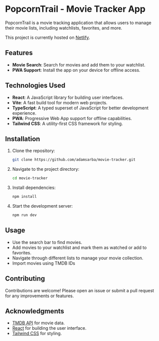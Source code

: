 # PopcornTrail - Movie Tracker App

PopcornTrail is a movie tracking application that allows users to manage their movie lists, including watchlists, favorites, and more.

This project is currently hosted on [Netlify](https://popcorntrail.netlify.app).

## Features

- **Movie Search**: Search for movies and add them to your watchlist.
- **PWA Support**: Install the app on your device for offline access.
  <!-- - **User Lists**: Create and manage custom lists for movies. -->
  <!-- - **Statistics**: View statistics about watched and favorite movies. -->

## Technologies Used

- **React**: A JavaScript library for building user interfaces.
- **Vite**: A fast build tool for modern web projects.
- **TypeScript**: A typed superset of JavaScript for better development experience.
- **PWA**: Progressive Web App support for offline capabilities.
- **Tailwind CSS**: A utility-first CSS framework for styling.

## Installation

1. Clone the repository:

   ```bash
   git clone https://github.com/adamsarba/movie-tracker.git
   ```

2. Navigate to the project directory:

   ```bash
   cd movie-tracker
   ```

3. Install dependencies:

   ```bash
   npm install
   ```

4. Start the development server:
   ```bash
   npm run dev
   ```

## Usage

- Use the search bar to find movies.
- Add movies to your watchlist and mark them as watched or add to favorites.
- Navigate through different lists to manage your movie collection.
- Import movies using TMDB IDs

## Contributing

Contributions are welcome! Please open an issue or submit a pull request for any improvements or features.

<!-- ## License

This project is licensed under the MIT License. See the [LICENSE](LICENSE) file for details. -->

## Acknowledgments

- [TMDB API](https://developer.themoviedb.org/docs/getting-started) for movie data.
- [React](https://reactjs.org/) for building the user interface.
- [Tailwind CSS](https://tailwindcss.com/) for styling.
